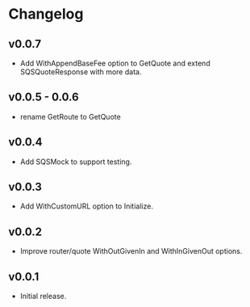 <!--
Guiding Principles:

Changelogs are for humans, not machines.
There should be an entry for every single version.
The same types of changes should be grouped.
Versions and sections should be linkable.
The latest version comes first.
The release date of each version is displayed.
Mention whether you follow Semantic Versioning.

Usage:

Change log entries are to be added to the Unreleased section under the
appropriate stanza (see below). Each entry should ideally include a tag and
the Github issue reference in the following format:

* (<tag>) \#<issue-number> message

The issue numbers will later be link-ified during the release process so you do
not have to worry about including a link manually, but you can if you wish.

Types of changes (Stanzas):

"Features" for new features.
"Improvements" for changes in existing functionality.
"Deprecated" for soon-to-be removed features.
"Bug Fixes" for any bug fixes.
"Client Breaking" for breaking CLI commands and REST routes used by end-users.
"API Breaking" for breaking exported APIs used by developers building on SDK.
"State Machine Breaking" for any changes that result in a different AppState
given same genesisState and txList.
Ref: https://keepachangelog.com/en/1.0.0/
-->

# Changelog

## v0.0.7

- Add WithAppendBaseFee option to GetQuote and extend SQSQuoteResponse with more data.

##  v0.0.5 - 0.0.6

- rename GetRoute to GetQuote

## v0.0.4

- Add SQSMock to support testing.

## v0.0.3

- Add WithCustomURL option to Initialize.

## v0.0.2

- Improve router/quote WithOutGivenIn and WithInGivenOut options.

## v0.0.1

-  Initial release.
